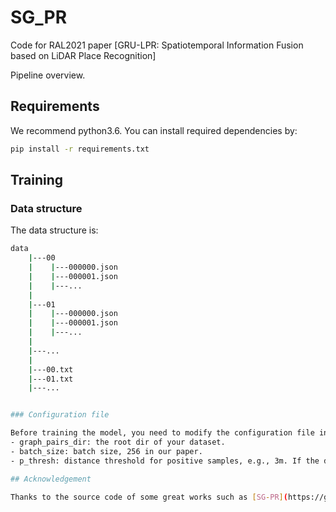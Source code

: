 # SG_PR

Code for RAL2021 paper [GRU-LPR: Spatiotemporal Information Fusion based on LiDAR Place Recognition]


Pipeline overview.


## Requirements
We recommend python3.6. You can install required dependencies by:
```bash
pip install -r requirements.txt
```

## Training

### Data structure

The data structure is:

```bash
data
    |---00
    |    |---000000.json   
    |    |---000001.json
    |    |---...
    |
    |---01
    |    |---000000.json
    |    |---000001.json
    |    |---...
    |
    |---...
    |
    |---00.txt
    |---01.txt
    |---...


### Configuration file

Before training the model, you need to modify the configuration file in ./config according to your needs. The main parameters are as follows:
- graph_pairs_dir: the root dir of your dataset.
- batch_size: batch size, 256 in our paper.
- p_thresh: distance threshold for positive samples, e.g., 3m. If the distance between two samples is less than p_thresh meters, they will be treated as positive samples. The distance threshold for negative samples is set to 20 meters by default. Note that your training sample pairs should not contain samples with a distance greater than p_thresh meters and less than 20 meters.

## Acknowledgement

Thanks to the source code of some great works such as [SG-PR](https://github.com/kxhit/SG_PR), [DGCNN](https://github.com/WangYueFt/dgcnn).
